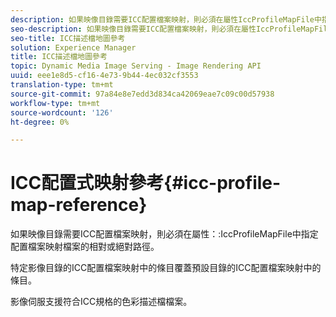```yaml
---
description: 如果映像目錄需要ICC配置檔案映射，則必須在屬性IccProfileMapFile中指定配置檔案映射檔案的相對或絕對路徑。
seo-description: 如果映像目錄需要ICC配置檔案映射，則必須在屬性IccProfileMapFile中指定配置檔案映射檔案的相對或絕對路徑。
seo-title: ICC描述檔地圖參考
solution: Experience Manager
title: ICC描述檔地圖參考
topic: Dynamic Media Image Serving - Image Rendering API
uuid: eee1e8d5-cf16-4e73-9b44-4ec032cf3553
translation-type: tm+mt
source-git-commit: 97a84e8e7edd3d834ca42069eae7c09c00d57938
workflow-type: tm+mt
source-wordcount: '126'
ht-degree: 0%

---
```



# ICC配置式映射參考{#icc-profile-map-reference}

如果映像目錄需要ICC配置檔案映射，則必須在屬性：:IccProfileMapFile中指定配置檔案映射檔案的相對或絕對路徑。

特定影像目錄的ICC配置檔案映射中的條目覆蓋預設目錄的ICC配置檔案映射中的條目。

影像伺服支援符合ICC規格的色彩描述檔檔案。
